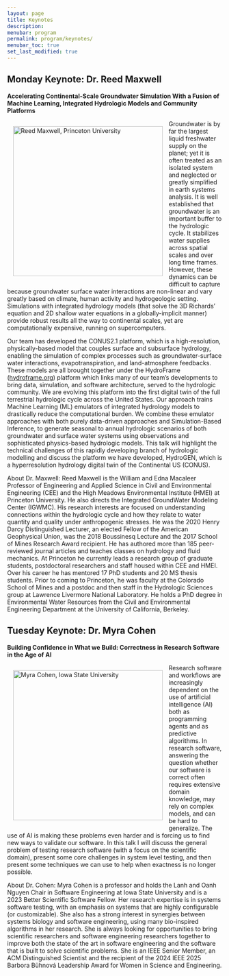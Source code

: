 ```yaml
---
layout: page
title: Keynotes
description:
menubar: program
permalink: program/keynotes/
menubar_toc: true
set_last_modified: true
---
```


<a name="maxwell"></a>
## Monday Keynote: Dr. Reed Maxwell

**Accelerating Continental-Scale Groundwater Simulation With a Fusion of Machine Learning, Integrated Hydrologic Models and Community Platforms**

<img src="{{ site.baseurl }}/assets/img/Maxwell.jpeg" alt="Reed Maxwell, Princeton University" style="float:left; padding:1em; width:350px">

Groundwater is by far the largest liquid freshwater supply on the planet; yet it is often treated as an isolated system and neglected or greatly simplified in earth systems analysis. It is well established that groundwater is an important buffer to the hydrologic cycle. It stabilizes water supplies across spatial scales and over long time frames. However, these dynamics can be difficult to capture because groundwater surface water interactions are non-linear and vary greatly based on climate, human activity and hydrogeologic setting.  Simulations with integrated hydrology models (that solve the 3D Richards’ equation and 2D shallow water equations in a globally-implicit manner) provide robust results all the way to continental scales, yet are computationally expensive, running on supercomputers. 

Our team has developed the CONUS2.1 platform, which is a high-resolution, physically-based model that couples surface and subsurface hydrology, enabling the simulation of complex processes such as groundwater-surface water interactions, evapotranspiration, and land-atmosphere feedbacks.  These models are all brought together under the HydroFrame ([hydroframe.org](https://hydroframe.org/)) platform which links many of our team’s developments to bring data, simulation, and software architecture, served to the hydrologic community.  We are evolving this platform into the first digital twin of the full terrestrial hydrologic cycle across the United States.  Our approach trains Machine Learning (ML) emulators of integrated hydrology models to drastically reduce the computational burden. We combine these emulator approaches with both purely data-driven approaches and Simulation-Based Inference, to generate seasonal to annual hydrologic scenarios of both groundwater and surface water systems using observations and sophisticated physics-based hydrologic models. This talk will highlight the technical challenges of this rapidly developing branch of hydrologic modelling and discuss the platform we have developed, HydroGEN, which is a hyperresolution hydrology digital twin of the Continental US (CONUS).

About Dr. Maxwell: Reed Maxwell is the William and Edna Macaleer Professor of Engineering and Applied Science in Civil and Environmental Engineering (CEE) and the High Meadows Environmental Institute (HMEI) at Princeton University. He also directs the Integrated GroundWater Modeling Center (IGWMC). His research interests are focused on understanding connections within the hydrologic cycle and how they relate to water quantity and quality under anthropogenic stresses. He was the 2020 Henry Darcy Distinguished Lecturer, an elected Fellow of the American Geophysical Union, was the 2018 Boussinesq Lecture and the 2017 School of Mines Research Award recipient. He has authored more than 185 peer-reviewed journal articles and teaches classes on hydrology and fluid mechanics. At Princeton he currently leads a research group of graduate students, postdoctoral researchers and staff housed within CEE and HMEI. Over his career he has mentored 17 PhD students and 20 MS thesis students. Prior to coming to Princeton, he was faculty at the Colorado School of Mines and a postdoc and then staff in the Hydrologic Sciences group at Lawrence Livermore National Laboratory. He holds a PhD degree in Environmental Water Resources from the Civil and Environmental Engineering Department at the University of California, Berkeley.

<a name="cohen"></a>
## Tuesday Keynote: Dr. Myra Cohen

**Building Confidence in What we Build: Correctness in Research Software in the Age of AI**

<img src="{{ site.baseurl }}/assets/img/Cohen.jpg" alt="Myra Cohen, Iowa State University" style="float:left; padding:1em; width:350px">
 
Research software and workflows are increasingly dependent on the use of artificial intelligence (AI) both as programming agents and as predictive algorithms. In research software, answering the question whether our software is correct often requires extensive domain knowledge, may rely on complex models, and can be hard to generalize. The use of AI is making these problems even harder and is forcing us to find new ways to validate our software. In this talk I will discuss the general problem of testing research software (with a focus on the scientific domain), present some core challenges in system level testing, and then present some techniques we can use to help when exactness is no longer possible.  
 
About Dr. Cohen: Myra Cohen is a professor and holds the Lanh and Oanh Nguyen Chair in Software Engineering at Iowa State University and is a 2023 Better Scientific Software Fellow. Her research expertise is in systems software testing, with an emphasis on systems that are highly configurable (or customizable). She also has a strong interest in synergies between systems biology and software engineering, using many bio-inspired algorithms in her research. She is always looking for opportunities to bring scientific researchers and software engineering researchers together to improve both the state of the art in software engineering and the software that is built to solve scientific problems. She is an IEEE Senior Member, an ACM Distinguished Scientist and the recipient of the 2024 IEEE 2025 Barbora Bühnová Leadership Award for Women in Science and Engineering.
